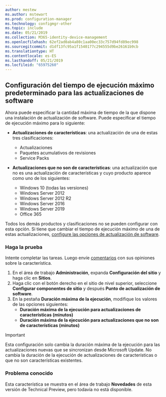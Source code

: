 ```yaml
---
author: mestew
ms.author: mstewart
ms.prod: configuration-manager
ms.technology: configmgr-other
ms.topic: include
ms.date: 05/21/2019
ms.collection: M365-identity-device-management
ms.openlocfilehash: 62ef2ad0ab4a80c1aa00ec33c757d94fd89ec998
ms.sourcegitcommit: d1df13fc95a1f1540177c294555d9be26161b9cb
ms.translationtype: HT
ms.contentlocale: es-ES
ms.lasthandoff: 05/21/2019
ms.locfileid: "65975260"
---
```

## <a name="bkmk_timeout"></a> Configuración del tiempo de ejecución máximo predeterminado para las actualizaciones de software

<!--3734426-->

Ahora puede especificar la cantidad máxima de tiempo de la que dispone una instalación de actualización de software. Puede especificar el tiempo de ejecución máximo para lo siguiente:

- **Actualizaciones de características**: una actualización de una de estas tres clasificaciones:
    - Actualizaciones
    - Paquetes acumulativos de revisiones
    - Service Packs

- **Actualizaciones que no son de características**: una actualización que no es una actualización de características y cuyo producto aparece como uno de los siguientes:
    - Windows 10 (todas las versiones)
    - Windows Server 2012
    - Windows Server 2012 R2
    - Windows Server 2016
    - Windows Server 2019
    - Office 365

Todos los demás productos y clasificaciones no se pueden configurar con esta opción. Si tiene que cambiar el tiempo de ejecución máximo de una de estas actualizaciones, [configure las opciones de actualización de software](/sccm/sum/get-started/manage-settings-for-software-updates#BKMK_SoftwareUpdatesSettings).

### <a name="try-it-out"></a>Haga la prueba

Intente completar las tareas. Luego envíe [comentarios](/sccm/core/understand/find-help#product-feedback) con sus opiniones sobre la característica.

1. En el área de trabajo **Administración**, expanda **Configuración del sitio** y haga clic en **Sitios**.
1. Haga clic con el botón derecho en el sitio de nivel superior, seleccione **Configurar componentes de sitio** y después **Punto de actualización de software**.
1. En la pestaña **Duración máxima de la ejecución**, modifique los valores de las opciones siguientes: 
   - **Duración máxima de la ejecución para actualizaciones de características (minutos)**
   - **Duración máxima de la ejecución para actualizaciones que no son de características (minutos)**

> [!IMPORTANT]  
> Esta configuración solo cambia la duración máxima de la ejecución para las actualizaciones nuevas que se sincronizan desde Microsoft Update. No cambia la duración de la ejecución de actualizaciones de características o que no son características existentes.

### <a name="known-issue"></a>Problema conocido

Esta característica se muestra en el área de trabajo **Novedades** de esta versión de Technical Preview, pero todavía no está disponible.
